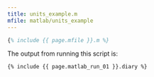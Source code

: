 ```yaml
---
title: units_example.m
mfile: matlab/units_example
---
```


```matlab
{% include {{ page.mfile }}.m %}
```

The output from running this script is:

```text
{% include {{ page.matlab_run_01 }}.diary %}
```